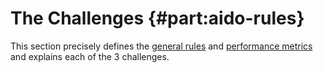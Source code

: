 # The Challenges {#part:aido-rules}

This section precisely defines the [general rules](#other-rules) and [performance metrics](#measuring-performance) and explains each of the 3 challenges.

<minitoc />

